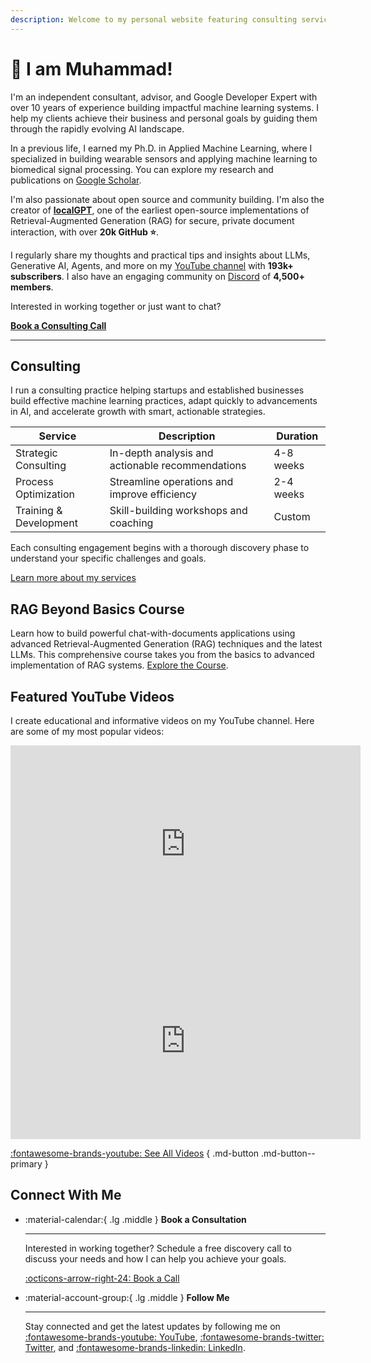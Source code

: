 ```yaml
---
description: Welcome to my personal website featuring consulting services and YouTube videos.
---
```


# 👋 I am Muhammad!

I'm an independent consultant, advisor, and Google Developer Expert with over 10 years of experience building impactful machine learning systems. I help my clients achieve their business and personal goals by guiding them through the rapidly evolving AI landscape.

In a previous life, I earned my Ph.D. in Applied Machine Learning, where I specialized in building wearable sensors and applying machine learning to biomedical signal processing. You can explore my research and publications on [Google Scholar](https://scholar.google.com/citations?user=vQcpPPAAAAAJ&hl=en).

I'm also passionate about open source and community building. I'm also the creator of [**localGPT**](https://github.com/PromtEngineer/localGPT), one of the earliest open-source implementations of Retrieval-Augmented Generation (RAG) for secure, private document interaction, with over **20k GitHub ⭐**.

I regularly share my thoughts and practical tips and insights about LLMs, Generative AI, Agents, and more on my [YouTube channel](https://www.youtube.com/@engineerprompt) with **193k+ subscribers**. I also have an engaging community on [Discord](https://discord.gg/nMEEN2sS) of **4,500+ members**.

Interested in working together or just want to chat?

[**Book a Consulting Call**](./book-call.md)

---

## Consulting

I run a consulting practice helping startups and established businesses build effective machine learning practices, adapt quickly to advancements in AI, and accelerate growth with smart, actionable strategies.

| Service                                       | Description                               | Duration     |
|-----------------------------------------------|-------------------------------------------|-------------|
| Strategic Consulting                          | In-depth analysis and actionable recommendations | 4-8 weeks   |
| Process Optimization                        | Streamline operations and improve efficiency  | 2-4 weeks   |
| Training & Development                      | Skill-building workshops and coaching        | Custom      |

Each consulting engagement begins with a thorough discovery phase to understand your specific challenges and goals.

[Learn more about my services](./services.md)

## RAG Beyond Basics Course

Learn how to build powerful chat-with-documents applications using advanced Retrieval-Augmented Generation (RAG) techniques and the latest LLMs. This comprehensive course takes you from the basics to advanced implementation of RAG systems. [Explore the Course](./rag-beyond-basics.md).

## Featured YouTube Videos

I create educational and informative videos on my YouTube channel. Here are some of my most popular videos:

<iframe width="560" height="315" src="https://www.youtube.com/embed/vX3A96_F3FU" title="YouTube video player" frameborder="0" allow="accelerometer; autoplay; clipboard-write; encrypted-media; gyroscope; picture-in-picture" allowfullscreen></iframe>

<iframe width="560" height="315" src="https://www.youtube.com/embed/tmiBae2goJM" title="YouTube video player" frameborder="0" allow="accelerometer; autoplay; clipboard-write; encrypted-media; gyroscope; picture-in-picture" allowfullscreen></iframe>



[:fontawesome-brands-youtube: See All Videos](./youtube.md) { .md-button .md-button--primary }


## Connect With Me

<div class="grid cards" markdown>

-   :material-calendar:{ .lg .middle } __Book a Consultation__

    ---

    Interested in working together? Schedule a free discovery call to discuss your needs and how I can help you achieve your goals.

    [:octicons-arrow-right-24: Book a Call](./book-call.md)

-   :material-account-group:{ .lg .middle } __Follow Me__

    ---

    Stay connected and get the latest updates by following me on [:fontawesome-brands-youtube: YouTube](https://www.youtube.com/@engineerprompt), [:fontawesome-brands-twitter: Twitter](https://twitter.com/engineerrprompt), and [:fontawesome-brands-linkedin: LinkedIn](https://linkedin.com/in/engineerprompt).

</div>
